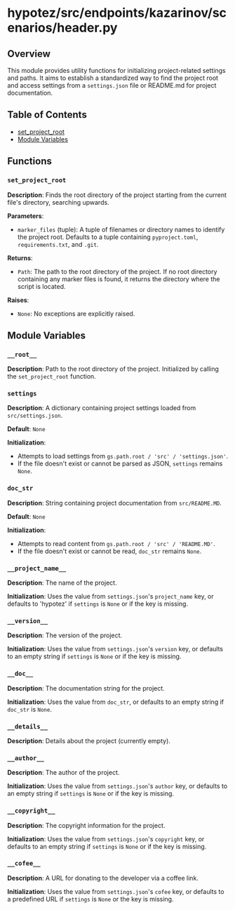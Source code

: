 # hypotez/src/endpoints/kazarinov/scenarios/header.py

## Overview

This module provides utility functions for initializing project-related settings and paths. It aims to establish a standardized way to find the project root and access settings from a `settings.json` file or README.md for project documentation.

## Table of Contents

- [set_project_root](#set-project-root)
- [Module Variables](#module-variables)

## Functions

### `set_project_root`

**Description**: Finds the root directory of the project starting from the current file's directory, searching upwards.

**Parameters**:
- `marker_files` (tuple): A tuple of filenames or directory names to identify the project root.  Defaults to a tuple containing `pyproject.toml`, `requirements.txt`, and `.git`.

**Returns**:
- `Path`: The path to the root directory of the project.  If no root directory containing any marker files is found, it returns the directory where the script is located.

**Raises**:
- `None`: No exceptions are explicitly raised.


## Module Variables

### `__root__`

**Description**: Path to the root directory of the project. Initialized by calling the `set_project_root` function.


### `settings`

**Description**:  A dictionary containing project settings loaded from `src/settings.json`.

**Default**: `None`

**Initialization**:
- Attempts to load settings from `gs.path.root / 'src' / 'settings.json'`.
- If the file doesn't exist or cannot be parsed as JSON, `settings` remains `None`.


### `doc_str`

**Description**: String containing project documentation from `src/README.MD`.

**Default**: `None`

**Initialization**:
- Attempts to read content from `gs.path.root / 'src' / 'README.MD'`.
- If the file doesn't exist or cannot be read, `doc_str` remains `None`.



### `__project_name__`

**Description**: The name of the project.

**Initialization**: Uses the value from `settings.json`'s `project_name` key, or defaults to 'hypotez' if `settings` is `None` or if the key is missing.


### `__version__`

**Description**: The version of the project.

**Initialization**: Uses the value from `settings.json`'s `version` key, or defaults to an empty string if `settings` is `None` or if the key is missing.


### `__doc__`

**Description**: The documentation string for the project.

**Initialization**: Uses the value from `doc_str`, or defaults to an empty string if `doc_str` is `None`.


### `__details__`

**Description**: Details about the project (currently empty).


### `__author__`

**Description**: The author of the project.

**Initialization**: Uses the value from `settings.json`'s `author` key, or defaults to an empty string if `settings` is `None` or if the key is missing.


### `__copyright__`

**Description**: The copyright information for the project.

**Initialization**: Uses the value from `settings.json`'s `copyright` key, or defaults to an empty string if `settings` is `None` or if the key is missing.


### `__cofee__`

**Description**: A URL for donating to the developer via a coffee link.

**Initialization**: Uses the value from `settings.json`'s `cofee` key, or defaults to a predefined URL if `settings` is `None` or the key is missing.